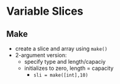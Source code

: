 # Variable Slices

## Make
- create a slice and array using `make()`
- 2-argument version:
  - specify type and length/capaciy
  - initializes to zero, length = capacity
    - `sli = make([int],10)`
